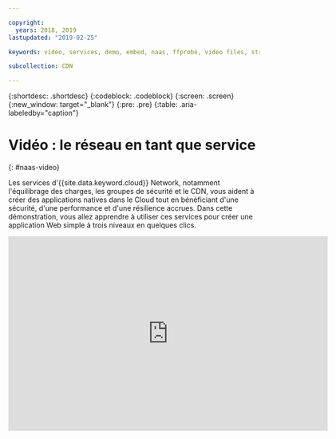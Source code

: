 ```yaml
---

copyright:
  years: 2018, 2019
lastupdated: "2019-02-25"

keywords: video, services, demo, embed, naas, ffprobe, video files, stream

subcollection: CDN

---
```


{:shortdesc: .shortdesc}
{:codeblock: .codeblock}
{:screen: .screen}
{:new_window: target="_blank"}
{:pre: .pre}
{:table: .aria-labeledby="caption"}

# Vidéo : le réseau en tant que service
{: #naas-video}

Les services d'{{site.data.keyword.cloud}} Network, notamment l'équilibrage des charges, les groupes de sécurité et le CDN, vous aident à créer des applications natives dans le Cloud tout en bénéficiant d'une sécurité, d'une performance et d'une résilience accrues. Dans cette démonstration, vous allez apprendre à utiliser ces services pour créer une application Web simple à trois niveaux en quelques clics.

<p>
  <div class="embed-responsive embed-responsive-16by9">
    <iframe class="embed-responsive-item" id="youtubeplayer" type="text/html" title="Demo" width="640" height="390" src="https://www.youtube.com/embed/LRvNCXvtkX0?rel=0" frameborder="0" webkitallowfullscreen mozallowfullscreen allowfullscreen> </iframe>
  </div>
</p>
